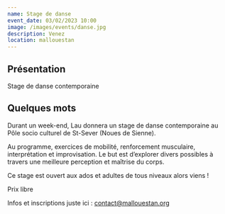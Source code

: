```yaml
---
name: Stage de danse
event_date: 03/02/2023 10:00
image: /images/events/danse.jpg
description: Venez
location: mallouestan
---
```


## Présentation
Stage de danse contemporaine

## Quelques mots

Durant un week-end, Lau donnera un stage de danse contemporaine au Pôle socio culturel de St-Sever (Noues de Sienne).

Au programme, exercices de mobilité, renforcement musculaire, interprétation et improvisation. Le but est d’explorer divers possibles à travers une meilleure perception et maîtrise du corps. 

Ce stage est ouvert aux ados et adultes de tous niveaux alors viens ! 

Prix libre 

Infos et inscriptions juste ici : contact@mallouestan.org
